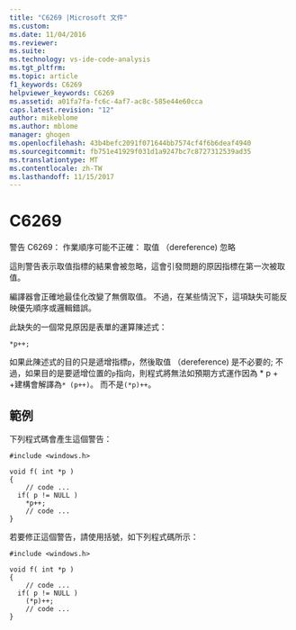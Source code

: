 ```yaml
---
title: "C6269 |Microsoft 文件"
ms.custom: 
ms.date: 11/04/2016
ms.reviewer: 
ms.suite: 
ms.technology: vs-ide-code-analysis
ms.tgt_pltfrm: 
ms.topic: article
f1_keywords: C6269
helpviewer_keywords: C6269
ms.assetid: a01fa7fa-fc6c-4af7-ac8c-585e44e60cca
caps.latest.revision: "12"
author: mikeblome
ms.author: mblome
manager: ghogen
ms.openlocfilehash: 43b4befc2091f071644bb7574cf4f6b6deaf4940
ms.sourcegitcommit: fb751e41929f031d1a9247bc7c8727312539ad35
ms.translationtype: MT
ms.contentlocale: zh-TW
ms.lasthandoff: 11/15/2017
---
```

# <a name="c6269"></a>C6269
警告 C6269： 作業順序可能不正確： 取值 （dereference) 忽略  
  
 這則警告表示取值指標的結果會被忽略，這會引發問題的原因指標在第一次被取值。  
  
 編譯器會正確地最佳化改變了無償取值。 不過，在某些情況下，這項缺失可能反映優先順序或邏輯錯誤。  
  
 此缺失的一個常見原因是表單的運算陳述式：  
  
```  
*p++;  
```  
  
 如果此陳述式的目的只是遞增指標`p`，然後取值 （dereference) 是不必要的; 不過，如果目的是要遞增位置的`p`指向，則程式將無法如預期方式運作因為 * p + +建構會解譯為`* (p++)`。 而不是`(*p)++`。  
  
## <a name="example"></a>範例  
 下列程式碼會產生這個警告：  
  
```  
#include <windows.h>  
  
void f( int *p )  
{  
    // code ...  
  if( p != NULL )  
    *p++;  
    // code ...  
}  
```  
  
 若要修正這個警告，請使用括號，如下列程式碼所示：  
  
```  
#include <windows.h>  
  
void f( int *p )  
{  
    // code ...  
  if( p != NULL )  
    (*p)++;  
    // code ...  
}  
```